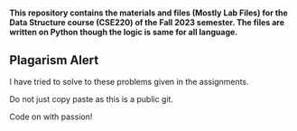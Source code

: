 #### This repository contains the materials and files (Mostly Lab Files) for the Data Structure course (CSE220) of the Fall 2023 semester. The files are written on Python though the logic is same for all language.

## Plagarism Alert

I have tried to solve to these problems given in the assignments.

Do not just copy paste as this is a public git.

Code on with passion!
